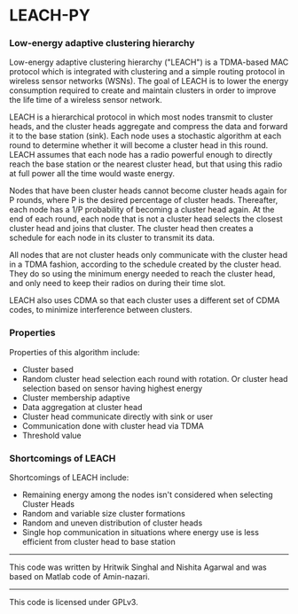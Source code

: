 # LEACH-PY

### Low-energy adaptive clustering hierarchy

Low-energy adaptive clustering hierarchy ("LEACH") is a TDMA-based MAC protocol which is integrated with clustering and a simple routing protocol in wireless sensor networks (WSNs). The goal of LEACH is to lower the energy consumption required to create and maintain clusters in order to improve the life time of a wireless sensor network. 

LEACH is a hierarchical protocol in which most nodes transmit to cluster heads, and the cluster heads aggregate and compress the data and forward it to the base station (sink). Each node uses a stochastic algorithm at each round to determine whether it will become a cluster head in this round. LEACH assumes that each node has a radio powerful enough to directly reach the base station or the nearest cluster head, but that using this radio at full power all the time would waste energy.

Nodes that have been cluster heads cannot become cluster heads again for P rounds, where P is the desired percentage of cluster heads. Thereafter, each node has a 1/P probability of becoming a cluster head again. At the end of each round, each node that is not a cluster head selects the closest cluster head and joins that cluster. The cluster head then creates a schedule for each node in its cluster to transmit its data.

All nodes that are not cluster heads only communicate with the cluster head in a TDMA fashion, according to the schedule created by the cluster head. They do so using the minimum energy needed to reach the cluster head, and only need to keep their radios on during their time slot.

LEACH also uses CDMA so that each cluster uses a different set of CDMA codes, to minimize interference between clusters. 

### Properties

Properties of this algorithm include:

* Cluster based
* Random cluster head selection each round with rotation. Or cluster head selection based on sensor having highest energy
* Cluster membership adaptive
* Data aggregation at cluster head
* Cluster head communicate directly with sink or user
* Communication done with cluster head via TDMA
* Threshold value


### Shortcomings of LEACH

Shortcomings of LEACH include:

- Remaining energy among the nodes isn't considered when selecting Cluster Heads
- Random and variable size cluster formations
- Random and uneven distribution of cluster heads
- Single hop communication in situations where energy use is less efficient from cluster head to base station

---

This code was written by Hritwik Singhal and Nishita Agarwal and was based on Matlab code of Amin-nazari.

---

This code is licensed under GPLv3.